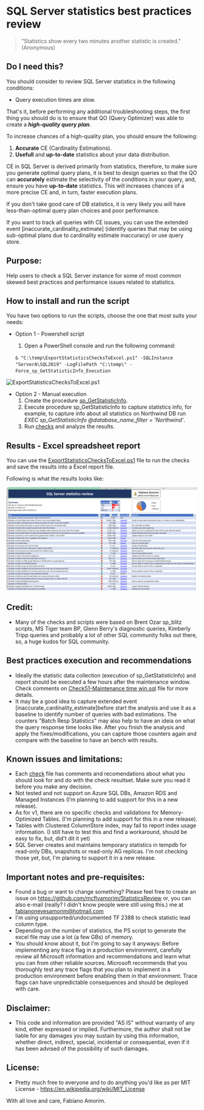 # SQL Server statistics best practices review

> "Statistics show every two minutes another statistic is created." (Anonymous)

## Do I need this?

You should consider to review SQL Server statistics in the following conditions:

- Query execution times are slow.

That's it, before performing any additional troubleshooting steps, the first thing you should do is to ensure that QO (Query Optimizer) was able to create a ***high-quality query plan***.

To increase chances of a high-quality plan, you should ensure the following:

1. **Accurate** CE (Cardinality Estimations).
2. **Usefull** and **up-to-date** statistics about your data distribution. 

CE in SQL Server is derived primarily from statistics, therefore, to make sure you generate optimal query plans, it is best to design queries so that the QO can **accurately** estimate the selectivity of the conditions in your query, and, ensure you have **up-to-date** statistics. This will increases chances of a more precise CE and, in turn, faster execution plans.

If you don't take good care of DB statistics, it is very likely you will have less-than-optimal query plan choices and poor performance.

If you want to track all queries with CE issues, you can use the extended event [inaccurate_cardinality_estimate] (identify queries that may be using sub-optimal plans due to cardinality estimate inaccuracy) or use query store.

## Purpose:
Help users to check a SQL Server instance for some of most common skewed best practices and performance issues related to statistics.

## How to install and run the script

You have two options to run the scripts, choose the one that most suits your needs:

- Option 1 - Powershell script
  1. Open a PowerShell console and run the following command:

    `& "C:\temp\ExportStatisticsChecksToExcel.ps1" -SQLInstance "ServerA\SQL2019" -LogFilePath "C:\temp\" -Force_sp_GetStatisticInfo_Execution`

![ExportStatisticsChecksToExcel.ps1](/Run.gif)

- Option 2 - Manual execution
  1. Create the procedure [sp_GetStatisticInfo](https://github.com/mcflyamorim/statisticsreview/blob/main/IndividualChecks/0%20-%20sp_GetStatisticInfo.sql).
  2. Execute procedure sp_GetStatisticInfo to capture statistics info, for example, to capture info about all statistics on Northwind DB run *EXEC sp_GetStatisticInfo @database_name_filter = 'Northwind'*.
  3. Run [checks](https://github.com/mcflyamorim/statisticsreview/tree/main/IndividualChecks) and analyze the results.

## Results - Excel spreadsheet report

You can use the [ExportStatisticsChecksToExcel.ps1](https://github.com/mcflyamorim/statisticsreview/blob/main/ExportStatisticsChecksToExcel.ps1) file to run the checks and save the results into a Excel report file.

Following is what the results looks like:

![Excel report](/ExcelReport.png)

## Credit: 
* Many of the checks and scripts were based on Brent Ozar sp_blitz scripts, MS Tiger team BP, Glenn Berry's diagnostic queries, Kimberly Tripp queries
and probably a lot of other SQL community folks out there, so, a huge kudos for SQL community.

## Best practices execution and recommendations
- Ideally the statistic data collection (execution of sp_GetStatisticInfo) and report should be executed a few hours after the maintenance window. Check comments on [Check51-Maintenance time win.sql](https://github.com/mcflyamorim/statisticsreview/blob/main/IndividualChecks/Check51-Maintenance%20time%20win.sql) file for more details.
- It may be a good idea to capture extended event [inaccurate_cardinality_estimate]before start the analysis and use it as a baseline to identify number of queries with bad estimations. The counters "Batch Resp Statistics" may also help to have an ideia on what the query response time looks like. After you finish the analysis and apply the fixes/modifications, you can capture those counters again and compare with the baseline to have an bench with results. 

## Known issues and limitations:
* Each [check](https://github.com/mcflyamorim/statisticsreview/tree/main/IndividualChecks) file has comments and recomendations about what you should look for and do with the check resultset. Make sure you read it before you make any decision.
* Not tested and not support on Azure SQL DBs, Amazon RDS and Managed Instances (I’m planning to add support for this in a new release).
* As for v1, there are no specific checks and validations for Memory-Optimized Tables. (I'm planning to add support for this in a new release).
* Tables with Clustered ColumnStore index, may fail to report index usage information. (I still have to test this and find a workaround, 
 should be easy to fix, but, did't dit it yet)
* SQL Server creates and maintains temporary statistics in tempdb for read-only DBs, 
 snapshots or read-only AG replicas. 
 I'm not checking those yet, but, I'm planing to support it in a new release.

## Important notes and pre-requisites:
* Found a bug or want to change something? Please feel free to create an issue on https://github.com/mcflyamorim/StatisticsReview
 or, you can also e-mail (really? I didn't know people were still using this.) me at fabianonevesamorim@hotmail.com
* I'm using unsupported/undocumented TF 2388 to check statistic lead column type.
* Depending on the number of statistics, the PS script to generate the excel file may use a lot (a few GBs) of memory.
* You should know about it, but I'm going to say it anyways:
 Before implementing any trace flag in a production environment, carefully review all Microsoft 
 information and recommendations and learn what you can from other reliable sources. 
 Microsoft recommends that you thoroughly test any trace flags that you plan to implement in a 
 production environment before enabling them in that environment. 
 Trace flags can have unpredictable consequences and should be deployed with care.

## Disclaimer:
* This code and information are provided "AS IS" without warranty of any kind, either expressed or implied.
Furthermore, the author shall not be liable for any damages you may sustain by using this information, whether direct, 
indirect, special, incidental or consequential, even if it has been advised of the possibility of such damages.
	
## License:
* Pretty much free to everyone and to do anything you'd like as per MIT License - https://en.wikipedia.org/wiki/MIT_License

With all love and care, Fabiano Amorim.